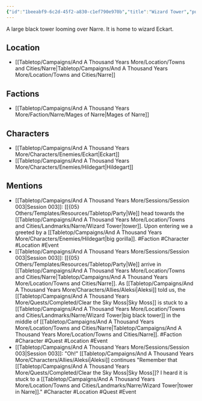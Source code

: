 ```yaml
---
{"id":"1beeabf9-6c2d-45f2-a830-c1ef790e970b","title":"Wizard Tower","publish":true,"date_created":"Tuesday, February 28th 2023, 1:45:15 pm","date_modified":"Tuesday, April 2nd 2024, 6:59:27 pm","path":"Tabletop/Campaigns/And A Thousand Years More/Location/Towns and Cities/Landmarks/Narre/Wizard Tower.md","permalink":"/tabletop/campaigns/and-a-thousand-years-more/location/towns-and-cities/landmarks/narre/wizard-tower/","PassFrontmatter":true}
---
```



A large black tower looming over Narre. It is home to wizard Eckart.

## Location

- [[Tabletop/Campaigns/And A Thousand Years More/Location/Towns and Cities/Narre\|Tabletop/Campaigns/And A Thousand Years More/Location/Towns and Cities/Narre]]

## Factions

- [[Tabletop/Campaigns/And A Thousand Years More/Faction/Narre/Mages of Narre\|Mages of Narre]]

## Characters

- [[Tabletop/Campaigns/And A Thousand Years More/Characters/Enemies/Eckart\|Eckart]]
- [[Tabletop/Campaigns/And A Thousand Years More/Characters/Enemies/Hildegart\|Hildegart]]

## Mentions

- [[Tabletop/Campaigns/And A Thousand Years More/Sessions/Session 003\|Session 003]]: [[{05} Others/Templates/Resources/Tabletop/Party\|We]] head towards the [[Tabletop/Campaigns/And A Thousand Years More/Location/Towns and Cities/Landmarks/Narre/Wizard Tower\|tower]]. Upon entering we a greeted by a [[Tabletop/Campaigns/And A Thousand Years More/Characters/Enemies/Hildegart\|big gorilla]]. #Faction #Character #Location #Event
- [[Tabletop/Campaigns/And A Thousand Years More/Sessions/Session 003\|Session 003]]: [[{05} Others/Templates/Resources/Tabletop/Party\|We]] arrive in [[Tabletop/Campaigns/And A Thousand Years More/Location/Towns and Cities/Narre\|Tabletop/Campaigns/And A Thousand Years More/Location/Towns and Cities/Narre]]. As [[Tabletop/Campaigns/And A Thousand Years More/Characters/Allies/Aleksi\|Aleksi]] told us, the [[Tabletop/Campaigns/And A Thousand Years More/Quests/Completed/Clear the Sky Moss\|Sky Moss]] is stuck to a [[Tabletop/Campaigns/And A Thousand Years More/Location/Towns and Cities/Landmarks/Narre/Wizard Tower\|big black tower]] in the middle of [[Tabletop/Campaigns/And A Thousand Years More/Location/Towns and Cities/Narre\|Tabletop/Campaigns/And A Thousand Years More/Location/Towns and Cities/Narre]]. #Faction #Character #Quest #Location #Event
- [[Tabletop/Campaigns/And A Thousand Years More/Sessions/Session 003\|Session 003]]: "Oh!" [[Tabletop/Campaigns/And A Thousand Years More/Characters/Allies/Aleksi\|Aleksi]] continues "Remember that [[Tabletop/Campaigns/And A Thousand Years More/Quests/Completed/Clear the Sky Moss\|Sky Moss]]? I heard it is stuck to a [[Tabletop/Campaigns/And A Thousand Years More/Location/Towns and Cities/Landmarks/Narre/Wizard Tower\|tower in Narre]]." #Character #Location #Quest #Event

